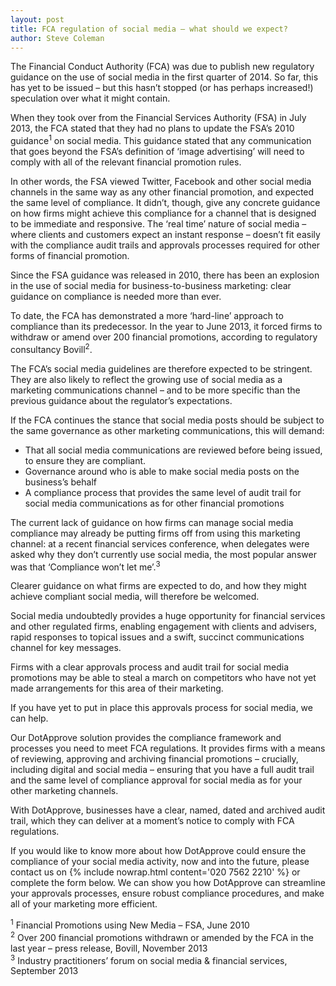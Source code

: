 ```yaml
---
layout: post
title: FCA regulation of social media – what should we expect?
author: Steve Coleman
---
```

The Financial Conduct Authority (FCA) was due to publish new regulatory
guidance on the use of social media in the first quarter of 2014. So far, this
has yet to be issued – but this hasn’t stopped (or has perhaps increased!)
speculation over what it might contain.
<!--more-->
When they took over from the Financial Services Authority (FSA) in July 2013,
the FCA stated that they had no plans to update the FSA’s 2010
guidance<sup>1</sup> on social media. This guidance stated that any
communication that goes beyond the FSA’s definition of ‘image advertising’ will
need to comply with all of the relevant financial promotion rules.

In other words, the FSA viewed Twitter, Facebook and other social media
channels in the same way as any other financial promotion, and expected the
same level of compliance. It didn’t, though, give any concrete guidance on how
firms might achieve this compliance for a channel that is designed to be
immediate and responsive. The ‘real time’ nature of social media – where
clients and customers expect an instant response – doesn’t fit easily with the
compliance audit trails and approvals processes required for other forms of
financial promotion.

Since the FSA guidance was released in 2010, there has been an explosion in the
use of social media for business-to-business marketing: clear guidance on
compliance is needed more than ever.

To date, the FCA has demonstrated a more ‘hard-line’ approach to compliance
than its predecessor. In the year to June 2013, it forced firms to withdraw or
amend over 200 financial promotions, according to regulatory consultancy
Bovill<sup>2</sup>.

The FCA’s social media guidelines are therefore expected to be stringent. They
are also likely to reflect the growing use of social media as a marketing
communications channel – and to be more specific than the previous guidance
about the regulator’s expectations.

If the FCA continues the stance that social media posts should be subject to
the same governance as other marketing communications, this will demand:

* That all social media communications are reviewed before being issued, to
  ensure they are compliant.
* Governance around who is able to make social media posts on the business’s
  behalf
* A compliance process that provides the same level of audit trail for social
  media communications as for other financial promotions

The current lack of guidance on how firms can manage social media compliance
may already be putting firms off from using this marketing channel: at a recent
financial services conference, when delegates were asked why they don’t
currently use social media, the most popular answer was that ‘Compliance won’t
let me’.<sup>3</sup>

Clearer guidance on what firms are expected to do, and how they might achieve
compliant social media, will therefore be welcomed.

Social media undoubtedly provides a huge opportunity for financial services and
other regulated firms, enabling engagement with clients and advisers, rapid
responses to topical issues and a swift, succinct communications channel for
key messages.

Firms with a clear approvals process and audit trail for social media
promotions may be able to steal a march on competitors who have not yet made
arrangements for this area of their marketing.

If you have yet to put in place this approvals process for social media, we can
help.

Our DotApprove solution provides the compliance framework and processes you
need to meet FCA regulations.  It provides firms with a means of reviewing,
approving and archiving financial promotions – crucially, including digital and
social media – ensuring that you have a full audit trail and the same level of
compliance approval for social media as for your other marketing channels.

With DotApprove, businesses have a clear, named, dated and archived audit
trail, which they can deliver at a moment’s notice to comply with FCA
regulations.

If you would like to know more about how DotApprove could ensure the compliance
of your social media activity, now and into the future, please contact us on
{% include nowrap.html content='020 7562 2210' %} or complete the form below.
We can show you how DotApprove can streamline your approvals processes, ensure
robust compliance procedures, and make all of your marketing more efficient.

<sup>1</sup> Financial Promotions using New Media – FSA, June 2010  
<sup>2</sup> Over 200 financial promotions withdrawn or amended by the FCA in
the last year­ – press release, Bovill, November 2013  
<sup>3</sup> Industry practitioners’ forum on social media & financial
services, September 2013  
